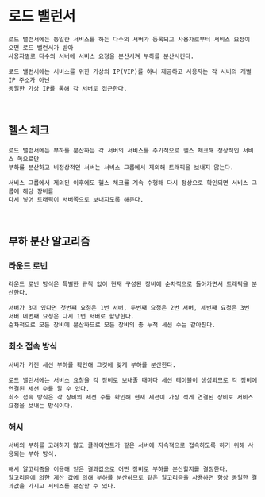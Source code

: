 # 로드 밸런서
```text
로드 밸런서에는 동일한 서비스를 하는 다수의 서버가 등록되고 사용자로부터 서비스 요청이 오면 로드 밸런서가 받아
사용자별로 다수의 서버에 서비스 요청을 분산시켜 부하를 분산시킨다.

로드 밸런서에는 서비스를 위한 가상의 IP(VIP)를 하나 제공하고 사용자는 각 서버의 개별 IP 주소가 아닌
동일한 가상 IP를 통해 각 서버로 접근한다.
```

<br>

## 헬스 체크
```text
로드 밸런서에는 부하를 분산하는 각 서버의 서비스를 주기적으로 헬스 체크해 정상적인 서비스 쪽으로만
부하를 분산하고 비정상적인 서버는 서비스 그룹에서 제외해 트래픽을 보내지 않는다.

서비스 그룹에서 제외된 이후에도 헬스 체크를 계속 수행해 다시 정상으로 확인되면 서비스 그룹에 해당 장비를
다시 넣어 트래픽이 서버쪽으로 보내지도록 해준다.
```

<br>

## 부하 분산 알고리즘

### 라운드 로빈
```text
라운드 로빈 방식은 특별한 규칙 없이 현재 구성된 장비에 순차적으로 돌아가면서 트래픽을 분산한다.

서버가 3대 있다면 첫번쨰 요청은 1번 서버, 두번째 요청은 2번 서버, 세번째 요청은 3번 서버 네번째 요청은 다시 1번 서버로 할당한다.
순차적으로 모든 장비에 분산하므로 모든 장비의 총 누적 세션 수는 같아진다.
```

### 최소 접속 방식
```text
서버가 가진 세션 부하를 확인해 그것에 맞게 부하를 분산한다.

로드 밸런서에는 서비스 요청을 각 장비로 보내줄 때마다 세션 테이블이 생성되므로 각 장비에 연결된 세션 수를 알 수 있다.
최소 접속 방식은 각 장비의 세션 수를 확인해 현재 세션이 가장 적게 연결된 장비로 서비스 요청을 보내는 방식이다.
```

### 해시
```text
서버의 부하를 고려하지 않고 클라이언트가 같은 서버에 지속적으로 접속하도록 하기 위해 사용되는 부하 방식.

해시 알고리즘을 이용해 얻은 결과값으로 어떤 장비로 부하를 분산할지를 결정한다.
알고리즘에 의한 계산 값에 의해 부하를 분산하므로 같은 알고리즘을 사용하면 항상 동일한 결과값을 가지고 서비스를 분산할 수 있다.
```








































